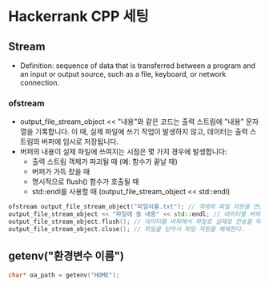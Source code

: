 # Hackerrank CPP 세팅

## Stream
- Definition: sequence of data that is transferred between a program and an input or output source, such as a file, keyboard, or network connection.

### ofstream
- output_file_stream_object << "내용"와 같은 코드는 출력 스트림에 "내용" 문자열을 기록합니다. 이 때, 실제 파일에 쓰기 작업이 발생하지 않고, 데이터는 출력 스트림의 버퍼에 임시로 저장됩니다.
- 버퍼의 내용이 실제 파일에 쓰여지는 시점은 몇 가지 경우에 발생합니다:
  - 출력 스트림 객체가 파괴될 때 (예: 함수가 끝날 때)
  - 버퍼가 가득 찼을 때
  - 명시적으로 flush() 함수가 호출될 때
  - std::endl를 사용할 때 (output_file_stream_object << std::endl)

```cpp
ofstream output_file_stream_object("파일이름.txt"); // 객체와 파일 자원을 연결한다.
output_file_stream_object << "파일에 쓸 내용" << std::endl; // 데이터를 버퍼에 기록 한다.
output_file_stream_object.flush(); // 데이터를 버퍼에서 파일로 실제로 전송을 하고 기록한다.
output_file_stream_object.close(); // 파일을 닫아서 파일 자원을 해제한다.
```

## getenv("환경변수 이름")
```cpp
char* oa_path = getenv("HOME");
```

